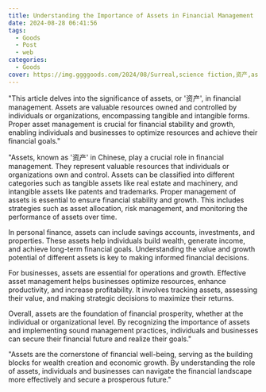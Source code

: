 ```yaml
---
title: Understanding the Importance of Assets in Financial Management
date: 2024-08-28 06:41:56
tags:
  - Goods
  - Post
  - web
categories:
  - Goods
cover: https://img.ggggoods.com/2024/08/Surreal,science fiction,资产,assets,technology,tech,diagrams,renderings,colors_20240830_00001_.png
---
```


"This article delves into the significance of assets, or '资产', in financial management. Assets are valuable resources owned and controlled by individuals or organizations, encompassing tangible and intangible forms. Proper asset management is crucial for financial stability and growth, enabling individuals and businesses to optimize resources and achieve their financial goals."

"Assets, known as '资产' in Chinese, play a crucial role in financial management. They represent valuable resources that individuals or organizations own and control. Assets can be classified into different categories such as tangible assets like real estate and machinery, and intangible assets like patents and trademarks. Proper management of assets is essential to ensure financial stability and growth. This includes strategies such as asset allocation, risk management, and monitoring the performance of assets over time.

In personal finance, assets can include savings accounts, investments, and properties. These assets help individuals build wealth, generate income, and achieve long-term financial goals. Understanding the value and growth potential of different assets is key to making informed financial decisions.

For businesses, assets are essential for operations and growth. Effective asset management helps businesses optimize resources, enhance productivity, and increase profitability. It involves tracking assets, assessing their value, and making strategic decisions to maximize their returns.

Overall, assets are the foundation of financial prosperity, whether at the individual or organizational level. By recognizing the importance of assets and implementing sound management practices, individuals and businesses can secure their financial future and realize their goals."

"Assets are the cornerstone of financial well-being, serving as the building blocks for wealth creation and economic growth. By understanding the role of assets, individuals and businesses can navigate the financial landscape more effectively and secure a prosperous future."
